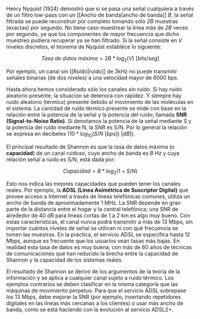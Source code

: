 Henry Nyquist (1924) demostró que si se pasa una señal cualquiera a través de un filtro low-pass con un [[Ancho de banda|ancho de banda]] *B*, la señal filtrada se puede reconstruir por completo tomando sólo *2B* muestras (exactas) por segundo. No tiene caso muestrear la línea más de *2B* veces por segundo, ya que los componentes de mayor frecuencia que dicho muestreo pudiera recuperar ya se han filtrado. Si la señal consiste en *V* niveles discretos, el teorema de Nyquist establece lo siguiente:

$$Tasa\ de\ datos\ máxima = 2 B * log_2(V)\ [bits/seg]$$

Por ejemplo, un canal sin [[Ruido|ruido]] de 3kHz no puede transmitir señales binarias (de dos niveles) a una velocidad mayor de 6000 bps.

Hasta ahora hemos considerado sólo los canales sin ruido. Si hay ruido aleatorio presente, la situación se deteriora con rapidez. Y siempre hay ruido aleatorio (térmico) presente debido al movimiento de las moléculas en el sistema. La cantidad de ruido térmico presente se mide con base en la relación entre la potencia de la señal y la potencia del ruido; llamada **SNR (Signal-to-Noise Ratio)**. Si denotamos la potencia de la señal mediante S y la potencia del ruido mediante N, la SNR es S/N. Por lo general la relación se expresa en decibeles ($10 * log_{10}(S/N\ [bps])\ [dB]$).

El principal resultado de Shannon es que la tasa de datos máxima (o **capacidad**) de un canal ruidoso, cuyo ancho de banda es *B* Hz y cuya relación señal a ruido es S/N, está dada por:

$$Capacidad = B * log_2(1 + S/N)$$

Esto nos indica las mejores capacidades que pueden tener los canales reales. Por ejemplo, la **ADSL (Línea Asimétrica de Suscriptor Digital)** que provee acceso a Internet a través de líneas telefónicas comunes, utiliza un ancho de banda de aproximadamente 1 MHz. La SNR depende en gran parte de la distancia entre el hogar y la central telefónica; una SNR de alrededor de 40 dB para líneas cortas de 1 a 2 km es algo muy bueno. Con estas características, el canal nunca podrá transmitir a más de 13 Mbps, sin importar cuántos niveles de señal se utilicen ni con qué frecuencia se tomen las muestras. En la práctica, el servicio ADSL se especifica hasta 12 Mbps, aunque es frecuente que los usuarios vean tasas más bajas. En realidad esta tasa de datos es muy buena, con más de 60 años de técnicas de comunicaciones que han reducido la brecha entre la capacidad de Shannon y la capacidad de los sistemas reales.

El resultado de Shannon se derivó de los argumentos de la teoría de la información y se aplica a cualquier canal sujeto a ruido térmico. Los ejemplos contrarios se deben clasificar en la misma categoría que las máquinas de movimiento perpetuo. Para que el servicio ADSL sobrepase los 13 Mbps, debe mejorar la SNR (por ejemplo, insertando repetidores digitales en las líneas más cercanas a los clientes) o usar más ancho de banda, como se está haciendo con la evolución al servicio ADSL2+.
